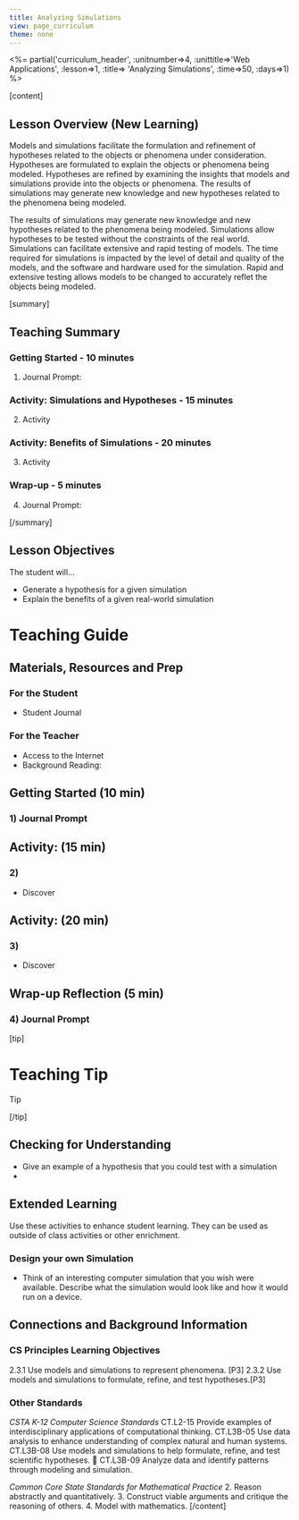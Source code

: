 ```yaml
---
title: Analyzing Simulations
view: page_curriculum
theme: none
---
```


<!--
live preview (once saved to dropbox) is at http://staging.letron.vip/curriculum/csp.  don't share this URL!
-->

<%= partial('curriculum_header', :unitnumber=>4, :unittitle=>'Web Applications', :lesson=>1, :title=> 'Analyzing Simulations', :time=>50, :days=>1) %>

[content]

## Lesson Overview (New Learning)
Models and simulations facilitate the formulation and refinement of hypotheses related to the objects or phenomena under consideration. Hypotheses are formulated to explain the  objects or phenomena being modeled. Hypotheses are refined by examining the insights that models and simulations provide into the objects or phenomena. The results of simulations may generate new knowledge and new hypotheses related to the phenomena being modeled.

The results of simulations may generate new knowledge and new hypotheses related to the 
phenomena being modeled. Simulations allow hypotheses to be tested  without the constraints of the real world. Simulations can facilitate extensive and rapid  testing of models. The time required for simulations is  impacted by the level of detail and quality of the  models, and the software and hardware used for the simulation. Rapid and extensive testing allows models to be changed to accurately reflet the objects being modeled. 

[summary]

## Teaching Summary
### **Getting Started** - 10 minutes
1) Journal Prompt:  

### **Activity: Simulations and Hypotheses** - 15  minutes  
2) Activity


### **Activity: Benefits of Simulations** - 20  minutes  

3) Activity

### **Wrap-up** - 5  minutes 
4) Journal Prompt:  


[/summary]

## Lesson Objectives 
The student will... 

- Generate a hypothesis for a given simulation
- Explain the benefits of a given real-world simulation


# Teaching Guide
## Materials, Resources and Prep
### For the Student
- Student Journal

### For the Teacher
- Access to the Internet
- Background Reading: 

## Getting Started (10 min)
### 1) Journal Prompt


  


## Activity:  (15 min)
### 2) 

- Discover

## Activity: (20 min)
### 3) 

- Discover


## Wrap-up Reflection (5 min)
### 4) Journal Prompt




[tip]

# Teaching Tip  
Tip

[/tip]

## Checking for Understanding
- Give an example of a hypothesis that you could test with a simulation
- 



## Extended Learning 
Use these activities to enhance student learning. They can be used as outside of class activities or other enrichment.

### Design your own Simulation

- Think of an interesting computer simulation that you wish were available.  Describe what the simulation would look like and how it would run on a device. 





## Connections and Background Information
### CS Principles Learning Objectives

2.3.1 Use models and simulations to represent phenomena. [P3]
2.3.2 Use models and simulations to formulate, refine, and test hypotheses.[P3]




### Other Standards

*CSTA K-12 Computer Science Standards*
CT.L2-15 Provide examples of interdisciplinary applications of computational thinking. 
CT.L3B-05 Use data analysis to enhance understanding of complex natural and human systems. 
CT.L3B-08 Use models and simulations to help formulate, refine, and test scientific hypotheses.  
CT.L3B-09 Analyze data and identify patterns through modeling and simulation. 


 

*Common Core State Standards for Mathematical Practice*
2. Reason abstractly and quantitatively. 
3. Construct viable arguments and critique the reasoning of others. 
4. Model with mathematics. 
[/content]
